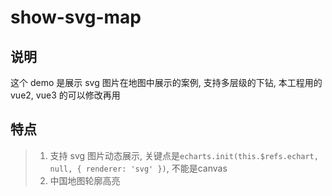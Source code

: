 # show-svg-map

## 说明

这个 demo 是展示 svg 图片在地图中展示的案例, 支持多层级的下钻, 本工程用的vue2, vue3 的可以修改再用

## 特点

> 1. 支持 svg 图片动态展示, 关键点是` echarts.init(this.$refs.echart, null, { renderer: 'svg' }) `, 不能是canvas
> 2. 中国地图轮廓高亮
